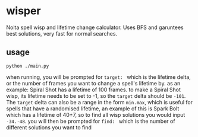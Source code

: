 # wisper
Noita spell wisp and lifetime change calculator.
Uses BFS and garuntees best solutions, very fast for normal searches.

## usage

```
python ./main.py
```

when running, you will be prompted for `target: ` which is the lifetime delta, or the number of frames you want to change a spell's lifetime by. as an example: Spiral Shot has a lifetime of 100 frames. to make a Spiral Shot wisp, its lifetime needs to be set to -1, so the `target` delta should be `-101`. The `target` delta can also be a range in the form `min.max`, which is useful for spells that have a randomised lifetime, an example of this is Spark Bolt which has a lifetime of 40±7, so to find all wisp solutions you would input `-34.-48`. you will then be prompted for `find: ` which is the number of different solutions you want to find 
